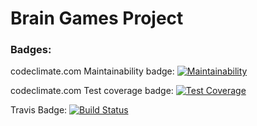 # Brain Games Project
### Badges:
codeclimate.com Maintainability badge:
[![Maintainability](https://api.codeclimate.com/v1/badges/1b7a85261640d65efdc2/maintainability)](https://codeclimate.com/github/13paladin/project-lvl1-s132/maintainability)


codeclimate.com Test coverage badge:
[![Test Coverage](https://api.codeclimate.com/v1/badges/1b7a85261640d65efdc2/test_coverage)](https://codeclimate.com/github/13paladin/project-lvl1-s132/test_coverage)


Travis Badge:
[![Build Status](https://travis-ci.org/13paladin/project-lvl1-s132.svg?branch=master)](https://travis-ci.org/13paladin/project-lvl1-s132)
